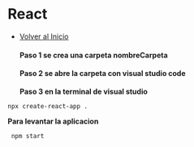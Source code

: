 # React
- [Volver al Inicio](../README.md)
  
  #### Paso 1 se crea una carpeta nombreCarpeta
  #### Paso 2 se abre la carpeta con visual studio code
  **Paso 3 en la terminal de visual studio**
```react
npx create-react-app .
```
 **Para levantar la aplicacion**
 ```react
  npm start  
```
